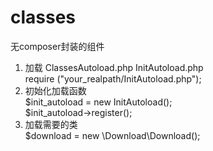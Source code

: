 # classes
无composer封装的组件

1. 加载 ClassesAutoload.php InitAutoload.php <br/>
    require ("your_realpath/InitAutoload.php"); <br/>
2. 初始化加载函数 <br/>
    $init_autoload = new InitAutoload(); <br/>
    $init_autoload->register(); <br/>
3. 加载需要的类 <br/>
    $download = new \Download\Download();